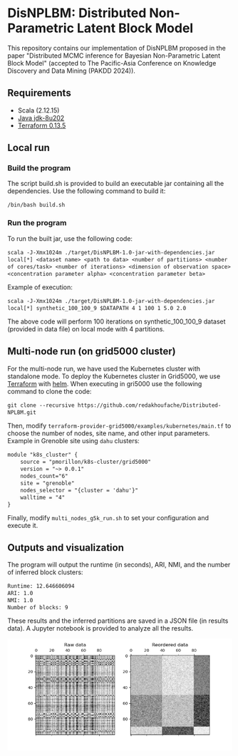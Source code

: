 # DisNPLBM: Distributed Non-Parametric Latent Block Model
This repository contains our implementation of DisNPLBM proposed in the paper "Distributed MCMC inference for Bayesian Non-Parametric Latent Block Model" (accepted to The Pacific-Asia Conference on Knowledge Discovery and Data Mining (PAKDD 2024)).

## Requirements

* Scala (2.12.15)
* [Java jdk-8u202](https://www.oracle.com/java/technologies/javase/javase8-archive-downloads.html)
* [Terraform 0.13.5](https://releases.hashicorp.com/terraform/0.13.5/)
  

## Local run
### Build the program

The script build.sh is provided to build an executable jar containing all the dependencies. 
Use the following command to build it: 

```
/bin/bash build.sh
```

### Run the program

To run the built jar, use the following code:

```
scala -J-Xmx1024m ./target/DisNPLBM-1.0-jar-with-dependencies.jar local[*] <dataset name> <path to data> <number of partitions> <number of cores/task> <number of iterations> <dimension of observation space> <concentration parameter alpha> <concentration parameter beta>
```

Example of execution:

```
scala -J-Xmx1024m ./target/DisNPLBM-1.0-jar-with-dependencies.jar local[*] synthetic_100_100_9 $DATAPATH 4 1 100 1 5.0 2.0
```
The above code will perform  100 iterations on synthetic_100_100_9 dataset (provided in data file) on local mode with 4 partitions.


## Multi-node run (on grid5000 cluster)

For the multi-node run, we have used the Kubernetes cluster with standalone mode.  To deploy the Kubernetes cluster in Grid5000, we use [Terraform](https://github.com/pmorillon/terraform-provider-grid5000) with [helm](https://github.com/bitnami/charts/tree/main/bitnami/spark).
When executing in gri5000 use the following command to clone the code:
```
git clone --recursive https://github.com/redakhoufache/Distributed-NPLBM.git
```
Then, modify `terraform-provider-grid5000/examples/kubernetes/main.tf` to choose the number of nodes, site name, and other input parameters.
Example in Grenoble site using `dahu` clusters:

```
module "k8s_cluster" {
    source = "pmorillon/k8s-cluster/grid5000"
    version = "~> 0.0.1"
    nodes_count="6"
    site = "grenoble"
    nodes_selector = "{cluster = 'dahu'}"
    walltime = "4"
}
```

Finally, modify `multi_nodes_g5k_run.sh` to set your configuration and execute it. 

## Outputs and visualization
The program will output the runtime (in seconds), ARI, NMI, and the number of inferred block clusters:
```
Runtime: 12.646606094
ARI: 1.0
NMI: 1.0
Number of blocks: 9
```
These results and the inferred partitions are saved in a JSON file (in results data). A Jupyter notebook is provided to analyze all the results.

![Clusters visualization](results/coclustExample.png)
